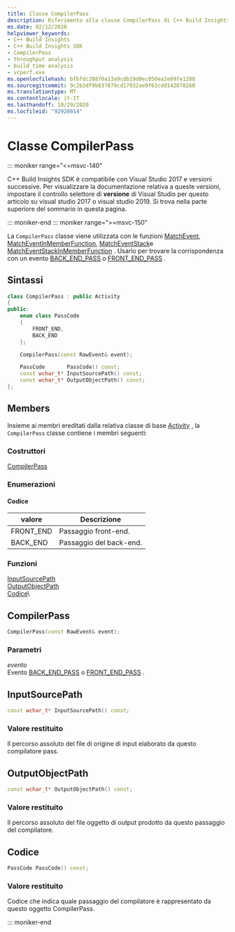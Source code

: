 ```yaml
---
title: Classe CompilerPass
description: Riferimento alla classe CompilerPass di C++ Build Insights SDK.
ms.date: 02/12/2020
helpviewer_keywords:
- C++ Build Insights
- C++ Build Insights SDK
- CompilerPass
- throughput analysis
- build time analysis
- vcperf.exe
ms.openlocfilehash: bfbfdc28870a13a9cdb19d0ec050ea2e69fe1208
ms.sourcegitcommit: 9c2b3df9b837879cd17932ae9f61cdd142078260
ms.translationtype: MT
ms.contentlocale: it-IT
ms.lasthandoff: 10/29/2020
ms.locfileid: "92920814"
---
```

# <a name="compilerpass-class"></a>Classe CompilerPass

::: moniker range="<=msvc-140"

C++ Build Insights SDK è compatibile con Visual Studio 2017 e versioni successive. Per visualizzare la documentazione relativa a queste versioni, impostare il controllo selettore di **versione** di Visual Studio per questo articolo su visual studio 2017 o visual studio 2019. Si trova nella parte superiore del sommario in questa pagina.

::: moniker-end
::: moniker range=">=msvc-150"

La `CompilerPass` classe viene utilizzata con le funzioni [MatchEvent](../functions/match-event.md), [MatchEventInMemberFunction](../functions/match-event-in-member-function.md), [MatchEventStack](../functions/match-event-stack.md)e [MatchEventStackInMemberFunction](../functions/match-event-stack-in-member-function.md) . Usarlo per trovare la corrispondenza con un evento [BACK_END_PASS](../event-table.md#back-end-pass) o [FRONT_END_PASS](../event-table.md#front-end-pass) .

## <a name="syntax"></a>Sintassi

```cpp
class CompilerPass : public Activity
{
public:
    enum class PassCode
    {
        FRONT_END,
        BACK_END
    };

    CompilerPass(const RawEvent& event);

    PassCode       PassCode() const;
    const wchar_t* InputSourcePath() const;
    const wchar_t* OutputObjectPath() const;
};
```

## <a name="members"></a>Members

Insieme ai membri ereditati dalla relativa classe di base [Activity](activity.md) , la `CompilerPass` classe contiene i membri seguenti:

### <a name="constructors"></a>Costruttori

[CompilerPass](#compiler-pass)

### <a name="enums"></a>Enumerazioni

#### <a name="passcode"></a>Codice

|valore|Descrizione|
|-|-|
|FRONT_END|Passaggio front-end.|
|BACK_END|Passaggio del back-end.|

### <a name="functions"></a>Funzioni

[InputSourcePath](#input-source-path)\
[OutputObjectPath](#output-object-path)\
[Codice](#pass-code)\

## <a name="compilerpass"></a><a name="compiler-pass"></a> CompilerPass

```cpp
CompilerPass(const RawEvent& event);
```

### <a name="parameters"></a>Parametri

*evento*\
Evento [BACK_END_PASS](../event-table.md#back-end-pass) o [FRONT_END_PASS](../event-table.md#front-end-pass) .

## <a name="inputsourcepath"></a><a name="input-source-path"></a> InputSourcePath

```cpp
const wchar_t* InputSourcePath() const;
```

### <a name="return-value"></a>Valore restituito

Il percorso assoluto del file di origine di input elaborato da questo compilatore pass.

## <a name="outputobjectpath"></a><a name="output-object-path"></a> OutputObjectPath

```cpp
const wchar_t* OutputObjectPath() const;
```

### <a name="return-value"></a>Valore restituito

Il percorso assoluto del file oggetto di output prodotto da questo passaggio del compilatore.

## <a name="passcode"></a><a name="pass-code"></a> Codice

```cpp
PassCode PassCode() const;
```

### <a name="return-value"></a>Valore restituito

Codice che indica quale passaggio del compilatore è rappresentato da questo oggetto CompilerPass.

::: moniker-end
